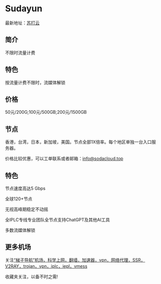 # Sudayun

最新地址：[苏打云](https://a.sodacloud.xyz/#/register?code=QcOvmk4Y)

## 简介

不限时流量计费

## 特色

按流量计费不限时，流媒体解锁

## 价格

50元/200G;100元/500GB;200元/1500GB

## 节点

香港，台湾，日本，新加坡，美国。节点全部1X倍率。每个地区单独一台入口服务器。

价格比较优惠，可以工单联系或者邮箱：info@sodacloud.top

## 特色

节点速度高达5 Gbps

全球120+节点

无视高峰期稳定不动摇

全IPLC专线专业团队全节点支持ChatGPT及其他AI工具

多数流媒体解锁

## 更多机场

关注[“梯子导航”机场，科学上网，翻墙，加速器，vpn，网络代理，SSR，V2RAY，trojan，vpn，iplc，iepl，vmess](https://tzdaohang.com/)

收藏夹关注，以备不时之需!
